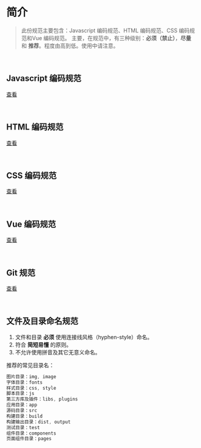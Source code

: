 # 简介
> 此份规范主要包含：Javascript 编码规范、HTML 编码规范、CSS 编码规范和Vue 编码规范。
> 主要，在规范中，有三种级别：**必须（禁止）**，**尽量** 和 **推荐**。程度由高到低。使用中请注意。

<br/>

## Javascript 编码规范
[查看](/js.md)

<br/>

## HTML 编码规范
[查看](/html.md)

<br/>

## CSS 编码规范
[查看](/css.md)

<br/>

## Vue 编码规范
[查看](/vue.md)

<br/>

## Git 规范
[查看](/git.md)

<br/>

## 文件及目录命名规范
1. 文件和目录 **必须** 使用连接线风格（hyphen-style）命名。
2. 符合 **简短易懂** 的原则。
3. 不允许使用拼音及其它无意义命名。

推荐的常见目录名：
```js
图片目录：img, image
字体目录：fonts
样式目录：css, style
脚本目录：js
第三方库及插件：libs, plugins
应用目录：app
源码目录：src
构建目录：build
构建输出目录：dist, output
测试目录：test
组件目录：components
页面组件目录：pages
```
